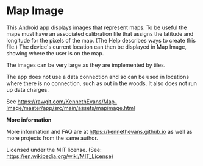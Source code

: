 # Map Image

This Android app displays images that represent maps. To be useful the maps must have an associated calibration file that assigns the latitude and longitude for the pixels of the map. (The Help describes ways to create this file.)  The device's current location can then be displayed in Map Image, showing where the user is on the map.

The images can be very large as they are implemented by tiles.

The app does not use a data connection and so can be used in locations where there is no connection, such as out in the woods. It also does not run up data charges.

See https://rawgit.com/KennethEvans/Map-Image/master/app/src/main/assets/mapimage.html

**More information**

More information and FAQ are at https://kennethevans.github.io as well as more projects from the same author.

Licensed under the MIT license. (See: https://en.wikipedia.org/wiki/MIT_License)
